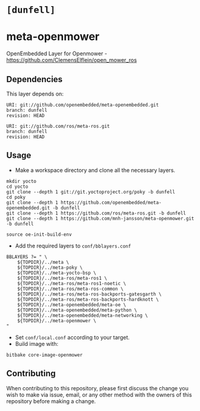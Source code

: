 # `[dunfell]`
# meta-openmower
OpenEmbedded Layer for Openmower - https://github.com/ClemensElflein/open_mower_ros


## Dependencies
This layer depends on:
```
URI: git://github.com/openembedded/meta-openembedded.git
branch: dunfell
revision: HEAD

URI: git://github.com/ros/meta-ros.git
branch: dunfell
revision: HEAD
```
## Usage

* Make a workspace directory and clone all the necessary layers.
```
mkdir yocto
cd yocto
git clone --depth 1 git://git.yoctoproject.org/poky -b dunfell
cd poky
git clone --depth 1 https://github.com/openembedded/meta-openembedded.git -b dunfell
git clone --depth 1 https://github.com/ros/meta-ros.git -b dunfell
git clone --depth 1 https://github.com/mnh-jansson/meta-openmower.git -b dunfell

source oe-init-build-env
```
* Add the required layers to `conf/bblayers.conf`
```
BBLAYERS ?= " \
    ${TOPDIR}/../meta \
    ${TOPDIR}/../meta-poky \
    ${TOPDIR}/../meta-yocto-bsp \
    ${TOPDIR}/../meta-ros/meta-ros1 \
    ${TOPDIR}/../meta-ros/meta-ros1-noetic \
    ${TOPDIR}/../meta-ros/meta-ros-common \
    ${TOPDIR}/../meta-ros/meta-ros-backports-gatesgarth \
    ${TOPDIR}/../meta-ros/meta-ros-backports-hardknott \
    ${TOPDIR}/../meta-openembedded/meta-oe \
    ${TOPDIR}/../meta-openembedded/meta-python \
    ${TOPDIR}/../meta-openembedded/meta-networking \
    ${TOPDIR}/../meta-openmower \
"
```
* Set `conf/local.conf` according to your target.
* Build image with:
```
bitbake core-image-openmower
```

## Contributing

When contributing to this repository, please first discuss the change you wish to make via issue,
email, or any other method with the owners of this repository before making a change. 